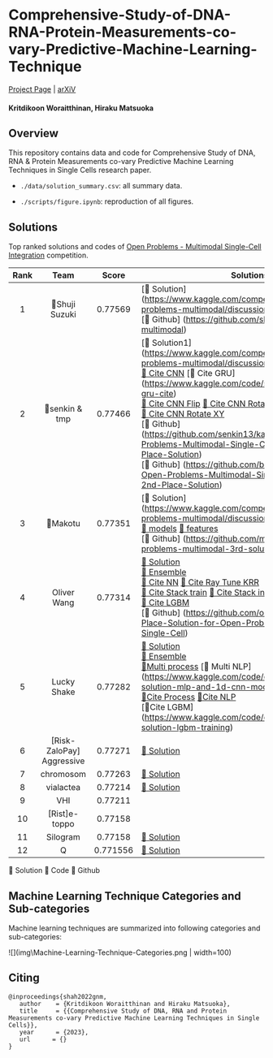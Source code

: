 # Comprehensive-Study-of-DNA-RNA-Protein-Measurements-co-vary-Predictive-Machine-Learning-Technique

[Project Page]() | [arXiV]()

#### Kritdikoon Woraitthinan, Hiraku Matsuoka

## Overview

This repository contains data and code for Comprehensive Study of DNA, RNA &amp; Protein Measurements co-vary Predictive Machine Learning Techniques in Single Cells research paper.

- `./data/solution_summary.csv`: all summary data.

- `./scripts/figure.ipynb`: reproduction of all figures.

## Solutions

Top ranked solutions and codes of [Open Problems - Multimodal Single-Cell Integration](https://www.kaggle.com/competitions/open-problems-multimodal/leaderboard) competition.

| Rank |           Team            |  Score   | Solutions                                                                                                                                                                                                                                                                                                                                                                                                                                                                                                                                                                                                                                                                                                                                                                                                                                                                                                      |
| :--: | :-----------------------: | :------: | -------------------------------------------------------------------------------------------------------------------------------------------------------------------------------------------------------------------------------------------------------------------------------------------------------------------------------------------------------------------------------------------------------------------------------------------------------------------------------------------------------------------------------------------------------------------------------------------------------------------------------------------------------------------------------------------------------------------------------------------------------------------------------------------------------------------------------------------------------------------------------------------------------------- |
|  1   |      🥇Shuji Suzuki       | 0.77569  | [📘 Solution] (https://www.kaggle.com/competitions/open-problems-multimodal/discussion/366961) <br> [🔗 Github] (https://github.com/shu65/open-problems-multimodal)                                                                                                                                                                                                                                                                                                                                                                                                                                                                                                                                                                                                                                                                                                                                            |
|  2   |      🥈senkin & tmp       | 0.77466  | [📘 Solution1] (https://www.kaggle.com/competitions/open-problems-multimodal/discussion/366453) [📘 Solution2](https://www.kaggle.com/competitions/open-problems-multimodal/discussion/366476) <br> [📕 Cite CNN](https://www.kaggle.com/code/bejeweled/2nd-place-cite-2d-cnn) [📕 Cite GRU] (https://www.kaggle.com/code/senkin13/2nd-place-gru-cite) <br> [📕 Cite CNN Flip](https://www.kaggle.com/code/bejeweled/flip-2nd-place-cite-2d-cnn) [📕 Cite CNN Rotate](https://www.kaggle.com/code/bejeweled/rotate-2nd-place-cite-2d-cnn) <br> [📕 Cite CNN Rotate XY](https://www.kaggle.com/code/bejeweled/rotate-xy-2nd-place-cite-2d-cnn) <br> [🔗 Github] (https://github.com/senkin13/kaggle/tree/master/Open-Problems-Multimodal-Single-Cell-Integration-2nd-Place-Solution) <br> [🔗 Github] (https://github.com/baosenguo/Kaggle-Open-Problems-Multimodal-Single-Cell-Integration-2nd-Place-Solution) |
|  3   |         🥉Makotu          | 0.77351  | [📘 Solution] (https://www.kaggle.com/competitions/open-problems-multimodal/discussion/366428) <br> [📕 models](https://www.kaggle.com/datasets/mhyodo/open-problems-models) [📕 features](https://www.kaggle.com/datasets/mhyodo/open-problems-features) <br> [🔗 Github] (https://github.com/makotu1208/open-problems-multimodal-3rd-solution)                                                                                                                                                                                                                                                                                                                                                                                                                                                                                                                                                               |
|  4   |        Oliver Wang        | 0.77314  | [📘 Solution](https://www.kaggle.com/competitions/open-problems-multimodal/discussion/366460) <br> [📕 Ensemble](https://www.kaggle.com/code/oliverwang15/4th-solution-ensemble) <br> [📕 Cite NN](https://www.kaggle.com/code/oliverwang15/4th-solution-cite-nn) [📕 Cite Ray Tune KRR](https://www.kaggle.com/code/oliverwang15/4th-solution-ray-tune-krr) <br> [📕 Cite Stack train](https://www.kaggle.com/code/oliverwang15/4th-solution-cite-stacking-train) [📕 Cite Stack infer](https://www.kaggle.com/code/oliverwang15/4th-solution-cite-stacking-predict) <br> [📕 Cite LGBM](https://www.kaggle.com/code/oliverwang15/4th-solution-cite-multioutputlgbm) <br> [🔗 Github] (https://github.com/oliverwang15/4th-Place-Solution-for-Open-Problems-Multimodal-Single-Cell)                                                                                                                           |
|  5   |        Lucky Shake        | 0.77282  | [📘 Solution](https://www.kaggle.com/competitions/open-problems-multimodal/discussion/366409) <br> [📕 Ensemble](https://www.kaggle.com/code/qqzzxxdd/5th-solution-ensemble) <br> [📕Multi process](https://www.kaggle.com/code/qqzzxxdd/multi-5th-solution-data-preprocessing) [📕 Multi NLP] (https://www.kaggle.com/code/qqzzxxdd/multi-5th-solution-mlp-and-1d-cnn-model) <br> [📕Cite Process](https://www.kaggle.com/code/qqzzxxdd/cite-5th-solution-data-preprocessing) [📕Cite NLP](https://www.kaggle.com/code/qqzzxxdd/cite-5th-solution-mlp-training-part-1) <br> [📕Cite LGBM] (https://www.kaggle.com/code/qqzzxxdd/cite-5th-solution-lgbm-training)                                                                                                                                                                                                                                              |
|  6   | [Risk-ZaloPay] Aggressive | 0.77271  | [📘 Solution](https://www.kaggle.com/competitions/open-problems-multimodal/discussion/366417)                                                                                                                                                                                                                                                                                                                                                                                                                                                                                                                                                                                                                                                                                                                                                                                                                  |
|  7   |         chromosom         | 0.77263  | [📘 Solution](https://www.kaggle.com/competitions/open-problems-multimodal/discussion/366471)                                                                                                                                                                                                                                                                                                                                                                                                                                                                                                                                                                                                                                                                                                                                                                                                                  |
|  8   |         vialactea         | 0.77214  | [📘 Solution](https://www.kaggle.com/competitions/open-problems-multimodal/discussion/366667)                                                                                                                                                                                                                                                                                                                                                                                                                                                                                                                                                                                                                                                                                                                                                                                                                  |
|  9   |            VHI            | 0.77211  |                                                                                                                                                                                                                                                                                                                                                                                                                                                                                                                                                                                                                                                                                                                                                                                                                                                                                                                |
|  10  |       [Rist]e-toppo       | 0.77158  |                                                                                                                                                                                                                                                                                                                                                                                                                                                                                                                                                                                                                                                                                                                                                                                                                                                                                                                |
|  11  |         Silogram          | 0.77158  | [📘 Solution](https://www.kaggle.com/competitions/open-problems-multimodal/discussion/366455)                                                                                                                                                                                                                                                                                                                                                                                                                                                                                                                                                                                                                                                                                                                                                                                                                  |
|  12  |             Q             | 0.771556 | [📘 Solution](https://www.kaggle.com/competitions/open-problems-multimodal/discussion/366504)                                                                                                                                                                                                                                                                                                                                                                                                                                                                                                                                                                                                                                                                                                                                                                                                                  |

📘 Solution 📕 Code 🔗 Github

## Machine Learning Technique Categories and Sub-categories

Machine learning techniques are summarized into following categories and sub-categories:

![](img\Machine-Learning-Technique-Categories.png | width=100)

## Citing

```
@inproceedings{shah2022gnm,
   author    = {Kritdikoon Woraitthinan and Hiraku Matsuoka},
   title     = {{Comprehensive Study of DNA, RNA and Protein Measurements co-vary Predictive Machine Learning Techniques in Single Cells}},
   year      = {2023},
   url      = {}
}
```

